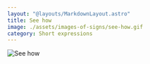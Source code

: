 ```yaml
---
layout: "@layouts/MarkdownLayout.astro"
title: See how
image: ./assets/images-of-signs/see-how.gif
category: Short expressions
---
```


![See how](@signs/see-how.gif)
